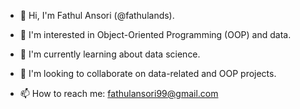 - 👋 Hi, I'm Fathul Ansori (@fathulands).

- 👀 I'm interested in Object-Oriented Programming (OOP) and data.

- 🌱 I'm currently learning about data science.

- 💞️ I'm looking to collaborate on data-related and OOP projects.

- 📫 How to reach me: fathulansori99@gmail.com


<!---
fathuland/fathuland is a ✨ special ✨ repository because its `README.md` (this file) appears on your GitHub profile.
You can click the Preview link to take a look at your changes.
--->
